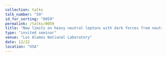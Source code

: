 ```yaml
---
collection: talks
talk_number: "59"
id_for_sorting: "0059"
permalink: /talks/0059
title: "New limits on heavy neutral leptons with dark forces from neutrino data" 
type: "invited seminar"
venue: "Los Alamos National Laboratory"
date: 12/22
location: "USA"
---
```

